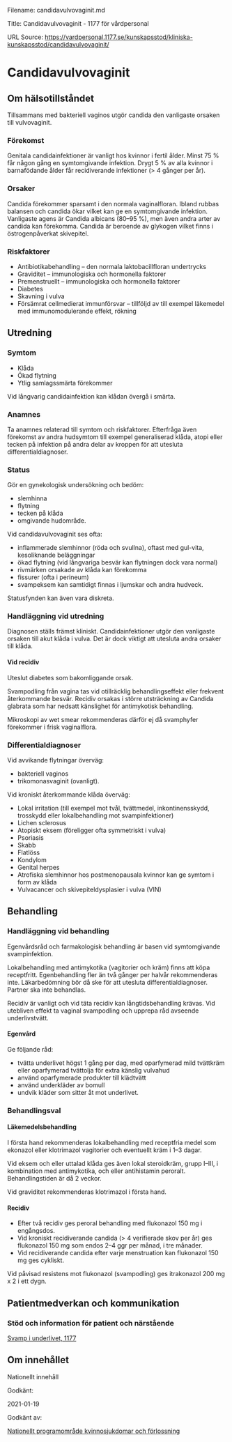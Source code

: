 Filename: candidavulvovaginit.md

Title: Candidavulvovaginit - 1177 för vårdpersonal

URL Source: https://vardpersonal.1177.se/kunskapsstod/kliniska-kunskapsstod/candidavulvovaginit/

Candidavulvovaginit
===================

Om hälsotillståndet
-------------------

Tillsammans med bakteriell vaginos utgör candida den vanligaste orsaken till vulvovaginit.

### Förekomst

Genitala candidainfektioner är vanligt hos kvinnor i fertil ålder. Minst 75 % får någon gång en symtomgivande infektion. Drygt 5 % av alla kvinnor i barnafödande ålder får recidiverande infektioner (\> 4 gånger per år).

### Orsaker

Candida förekommer sparsamt i den normala vaginalfloran. Ibland rubbas balansen och candida ökar vilket kan ge en symtomgivande infektion. Vanligaste agens är Candida albicans (80–95 %), men även andra arter av candida kan förekomma. Candida är beroende av glykogen vilket finns i östrogenpåverkat skivepitel.

### Riskfaktorer

*   Antibiotikabehandling – den normala laktobacillfloran undertrycks
*   Graviditet – immunologiska och hormonella faktorer
*   Premenstruellt – immunologiska och hormonella faktorer
*   Diabetes
*   Skavning i vulva
*   Försämrat cellmedierat immunförsvar – tillföljd av till exempel läkemedel med immunomodulerande effekt, rökning

Utredning
---------

### Symtom

*   Klåda
*   Ökad flytning
*   Ytlig samlagssmärta förekommer

Vid långvarig candidainfektion kan klådan övergå i smärta.

### Anamnes

Ta anamnes relaterad till symtom och riskfaktorer. Efterfråga även förekomst av andra hudsymtom till exempel generaliserad klåda, atopi eller tecken på infektion på andra delar av kroppen för att utesluta differentialdiagnoser.

### Status

Gör en gynekologisk undersökning och bedöm:

*   slemhinna
*   flytning
*   tecken på klåda
*   omgivande hudområde.

Vid candidavulvovaginit ses ofta:

*   inflammerade slemhinnor (röda och svullna), oftast med gul-vita, kesoliknande beläggningar
*   ökad flytning (vid långvariga besvär kan flytningen dock vara normal)
*   rivmärken orsakade av klåda kan förekomma
*   fissurer (ofta i perineum)
*   svampeksem kan samtidigt finnas i ljumskar och andra hudveck.

Statusfynden kan även vara diskreta.

### Handläggning vid utredning

Diagnosen ställs främst kliniskt. Candidainfektioner utgör den vanligaste orsaken till akut klåda i vulva. Det är dock viktigt att utesluta andra orsaker till klåda.

#### Vid recidiv

Uteslut diabetes som bakomliggande orsak.

Svampodling från vagina tas vid otillräcklig behandlingseffekt eller frekvent återkommande besvär. Recidiv orsakas i större utsträckning av Candida glabrata som har nedsatt känslighet för antimykotisk behandling.

Mikroskopi av wet smear rekommenderas därför ej då svamphyfer förekommer i frisk vaginalflora.

### Differentialdiagnoser

Vid avvikande flytningar överväg:

*   bakteriell vaginos
*   trikomonasvaginit (ovanligt).

Vid kroniskt återkommande klåda överväg:

*   Lokal irritation (till exempel mot tvål, tvättmedel, inkontinensskydd, trosskydd eller lokalbehandling mot svampinfektioner)
*   Lichen sclerosus
*   Atopiskt eksem (föreligger ofta symmetriskt i vulva)
*   Psoriasis
*   Skabb
*   Flatlöss
*   Kondylom
*   Genital herpes
*   Atrofiska slemhinnor hos postmenopausala kvinnor kan ge symtom i form av klåda
*   Vulvacancer och skivepiteldysplasier i vulva (VIN)

Behandling
----------

### Handläggning vid behandling

Egenvårdsråd och farmakologisk behandling är basen vid symtomgivande svampinfektion.

Lokalbehandling med antimykotika (vagitorier och kräm) finns att köpa receptfritt. Egenbehandling fler än två gånger per halvår rekommenderas inte. Läkarbedömning bör då ske för att utesluta differentialdiagnoser. Partner ska inte behandlas.

Recidiv är vanligt och vid täta recidiv kan långtidsbehandling krävas. Vid utebliven effekt ta vaginal svampodling och upprepa råd avseende underlivstvätt.

#### Egenvård

Ge följande råd:

*   tvätta underlivet högst 1 gång per dag, med oparfymerad mild tvättkräm eller oparfymerad tvättolja för extra känslig vulvahud
*   använd oparfymerade produkter till klädtvätt
*   använd underkläder av bomull
*   undvik kläder som sitter åt mot underlivet.

### Behandlingsval

#### Läkemedelsbehandling

I första hand rekommenderas lokalbehandling med receptfria medel som ekonazol eller klotrimazol vagitorier och eventuellt kräm i 1–3 dagar.

Vid eksem och eller uttalad klåda ges även lokal steroidkräm, grupp I–III, i kombination med antimykotika, och eller antihistamin peroralt. Behandlingstiden är då 2 veckor.

Vid graviditet rekommenderas klotrimazol i första hand.

#### Recidiv

*   Efter två recidiv ges peroral behandling med flukonazol 150 mg i engångsdos.
*   Vid kroniskt recidiverande candida (\> 4 verifierade skov per år) ges flukonazol 150 mg som endos 2–4 ggr per månad, i tre månader.
*   Vid recidiverande candida efter varje menstruation kan flukonazol 150 mg ges cykliskt.

Vid påvisad resistens mot flukonazol (svampodling) ges itrakonazol 200 mg x 2 i ett dygn.

Patientmedverkan och kommunikation
----------------------------------

### Stöd och information för patient och närstående

[Svamp i underlivet, 1177](https://www.1177.se/sjukdomar--besvar/konsorgan/klada-och-smarta-i-underlivet/svamp-i-underlivet/)

Om innehållet
-------------

Nationellt innehåll

Godkänt:

2021-01-19

Godkänt av:

[Nationellt programområde kvinnosjukdomar och förlossning](https://kunskapsstyrningvard.se/kunskapsstyrningvard/programomradenochsamverkansgrupper/nationellaprogramomraden/npokvinnosjukdomarochforlossning.56438.html)
